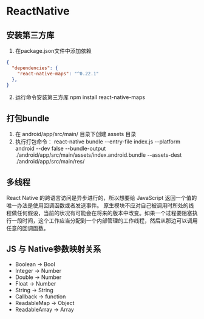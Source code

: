 # ReactNative

## 安装第三方库
1. 在package.json文件中添加依赖
```json
{
  "dependencies": {
    "react-native-maps": "^0.22.1"
  },
}
```
2. 运行命令安装第三方库
npm install react-native-maps

## 打包bundle
1. 在 android/app/src/main/ 目录下创建 assets 目录
2. 执行打包命令：
react-native bundle --entry-file index.js --platform android --dev false --bundle-output ./android/app/src/main/assets/index.android.bundle --assets-dest ./android/app/src/main/res/

## 多线程
React Native 的跨语言访问是异步进行的，所以想要给 JavaScript 返回一个值的唯一办法是使用回调函数或者发送事件。
原生模块不应对自己被调用时所处的线程做任何假设，当前的状况有可能会在将来的版本中改变。如果一个过程要阻塞执行一段时间，这个工作应当分配到一个内部管理的工作线程，然后从那边可以调用任意的回调函数。

## JS 与 Native参数映射关系
- Boolean -> Bool
- Integer -> Number
- Double -> Number
- Float -> Number
- String -> String
- Callback -> function
- ReadableMap -> Object
- ReadableArray -> Array
